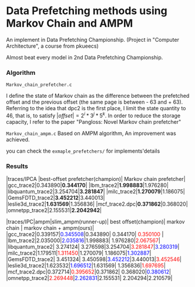 # Data Prefetching methods using Markov Chain and AMPM

An implement in Data Prefetching Championship. (Project in "Computer Architecture", a course from pkueecs)

Almost beat every model in 2nd Data Prefetching Championship.

### Algorithm

`Markov_chain_prefetcher.c`

I define the state of Markov chain as the difference between the prefetched offset and the previous offset (the same page is between - 63 and + 63). Referring to the idea that dpc2 is the first place, I limit the state quantity to 46, that is, to satisfy $|offset| = 2^i*3^j*5^k$. In order to reduce the storage capacity, I refer to the paper "Pangloss: Novel Markov chain prefetcher" 

`Markov_chain_ampm.c`
Based on AMPM algorithm, An improvement was achieved.

you can check the `exmaple_prefetchers/` for implements'details

### Results

|traces/IPCA |best-offset prefetcher(champion)|  Markov chain prefetcher|
|gcc_trace2|0.343890|**0.344170**|
|lbm_trace2|**1.998883**|1.976280|
|libquantum_trace2|3.254704|**3.281847**|
|milc_trace2|**1.270079**|1.186075|
|GemsFDTD_trace2|**3.452212**|3.440013|
|leslie3d_trace2|**1.631569**|1.356836|
|mcf_trace2.dpc|**0.371862**|0.368020|
|omnetpp_trace2|2.155531|**2.2042942**|

|traces/IPC|ampm|slim_ampm(runner-up)|  best offset(champion)|  markov chain | markov chain + ampm(ours)|
|gcc_trace2|0.339157|<font color='blue'>0.345508</font>|0.343890|   0.344170|<font color='red'> 0.350100 </font>|
|lbm_trace2|2.035000|<font color='blue'>2.035816</font>|1.998883|   1.976280|<font color='red'>2.067567</font>|
|libquantum_trace2|   3.274124|  3.276598|3.254704|<font color='red'>3.281847</font>|<font color='blue'>3.280319</font>|
|milc_trace2|1.179511|<font color='red'>1.311450</font>|1.270079|   1.186075|<font color='blue'>1.302887</font>|
|GemsFDTD_trace2|  3.451324|  3.450598|<font color='blue'>3.452212</font>|3.440013|<font color='red'>3.452546</font>|
|leslie3d_trace2|1.623532|<font color='blue'>1.696512</font>|1.631569|   1.356836|<font color='red'>1.697695</font>|
|mcf_trace2.dpc|0.372714|<font color='red'>0.395652</font>|0.371862|   0.368020|<font color='blue'>0.380612</font>|
|omnetpp_trace2|<font color='red'>2.269448</font>|<font color='blue'>2.262831</font>|2.155531|   2.204294|2.210579|


